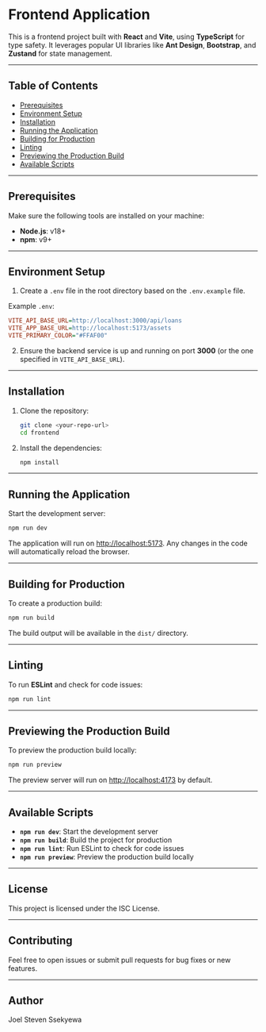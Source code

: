 # Frontend Application

This is a frontend project built with **React** and **Vite**, using **TypeScript** for type safety. It leverages popular UI libraries like **Ant Design**, **Bootstrap**, and **Zustand** for state management.

---

## **Table of Contents**

- [Prerequisites](#prerequisites)
- [Environment Setup](#environment-setup)
- [Installation](#installation)
- [Running the Application](#running-the-application)
- [Building for Production](#building-for-production)
- [Linting](#linting)
- [Previewing the Production Build](#previewing-the-production-build)
- [Available Scripts](#available-scripts)

---

## **Prerequisites**

Make sure the following tools are installed on your machine:

- **Node.js**: v18+
- **npm**: v9+

---

## **Environment Setup**

1. Create a `.env` file in the root directory based on the `.env.example` file.

Example `.env`:

```ini
VITE_API_BASE_URL=http://localhost:3000/api/loans
VITE_APP_BASE_URL=http://localhost:5173/assets
VITE_PRIMARY_COLOR="#FFAF00"
```

2. Ensure the backend service is up and running on port **3000** (or the one specified in `VITE_API_BASE_URL`).

---

## **Installation**

1. Clone the repository:

   ```bash
   git clone <your-repo-url>
   cd frontend
   ```

2. Install the dependencies:
   ```bash
   npm install
   ```

---

## **Running the Application**

Start the development server:

```bash
npm run dev
```

The application will run on [http://localhost:5173](http://localhost:5173). Any changes in the code will automatically reload the browser.

---

## **Building for Production**

To create a production build:

```bash
npm run build
```

The build output will be available in the `dist/` directory.

---

## **Linting**

To run **ESLint** and check for code issues:

```bash
npm run lint
```

---

## **Previewing the Production Build**

To preview the production build locally:

```bash
npm run preview
```

The preview server will run on [http://localhost:4173](http://localhost:4173) by default.

---

## **Available Scripts**

- **`npm run dev`**: Start the development server
- **`npm run build`**: Build the project for production
- **`npm run lint`**: Run ESLint to check for code issues
- **`npm run preview`**: Preview the production build locally

---

## **License**

This project is licensed under the ISC License.

---

## **Contributing**

Feel free to open issues or submit pull requests for bug fixes or new features.

---

## **Author**

Joel Steven Ssekyewa
